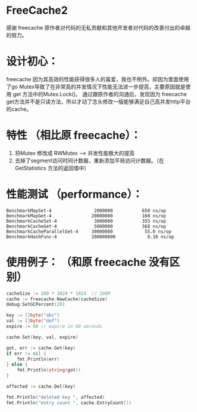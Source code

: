 # FreeCache2

感谢 freecache 原作者对代码的无私贡献和其他开发者对代码的改善付出的卓越的努力。 

# 设计初心： 
freecache 因为其高效的性能获得很多人的喜爱，我也不例外。却因为里面使用了go Mutex导致了在非常高的并发情况下性能无法进一步提高，主要原因就是使用 get 方法中的Mutex.Lock()。 通过跟原作者的沟通后，发现因为 freecache get方法并不是只读方法，所以才动了念头修改一版能够满足自己高并发http平台的cache。

# 特性 （相比原 freecache）：
1. 将Mutex 修改成 RWMutex  --> 并发性能极大的提高
2. 去掉了segment访问时间计数器，重新添加平局访问计数器。（在 GetStatistics 方法的返回值中）

# 性能测试 （performance）：
    BenchmarkMapSet-4             	 2000000	       650 ns/op
	BenchmarkMapGet-4             	20000000	       160 ns/op
	BenchmarkCacheSet-4           	 3000000	       355 ns/op
	BenchmarkCacheGet-4           	 5000000	       368 ns/op
	BenchmarkCacheParallelGet-4   	30000000	        55.6 ns/op
	BenchmarkHashFunc-4           	200000000	         8.16 ns/op

# 使用例子： （和原 freecache 没有区别）

```go
cacheSize := 100 * 1024 * 1024  // 100M
cache := freecache.NewCache(cacheSize)
debug.SetGCPercent(20)

key := []byte("abc")
val := []byte("def")
expire := 60 // expire in 60 seconds

cache.Set(key, val, expire)

got, err := cache.Get(key)
if err != nil {
    fmt.Println(err)
} else {
    fmt.Println(string(got))
}

affected := cache.Del(key)

fmt.Println("deleted key ", affected)
fmt.Println("entry count ", cache.EntryCount())
```
